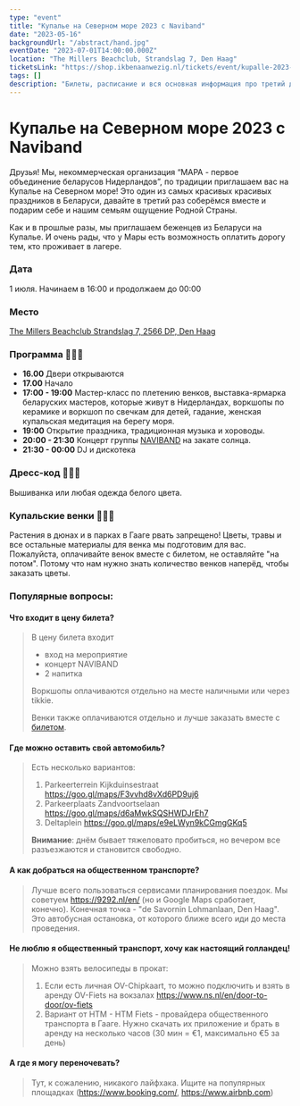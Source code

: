 ```yaml
---
type: "event"
title: "Купалье на Северном море 2023 с Naviband"
date: "2023-05-16"
backgroundUrl: "/abstract/hand.jpg"
eventDate: "2023-07-01T14:00:00.000Z"
location: "The Millers Beachclub, Strandslag 7, Den Haag"
ticketsLink: "https://shop.ikbenaanwezig.nl/tickets/event/kupalle-2023-early-birds"
tags: []
description: "Билеты, расписание и вся основная информация про третий день фестиваля беларуской культуры «Купалье на Северном море 2023» с Naviband"
---
```


# Купалье на Северном море 2023 с Naviband

Друзья! Мы, некоммерческая организация “МАРА - первое объединение беларусов Нидерландов”, по традиции приглашаем вас на Купалье на Северном море!
Это один из самых красивых красивых праздников в Беларуси, давайте в третий раз соберёмся вместе и подарим себе и нашим семьям ощущение Родной Страны.

Как и в прошлые разы, мы приглашаем беженцев из Беларуси на Купалье. И очень рады, что у Мары есть возможность оплатить дорогу тем, кто проживает в лагере.

### Дата
1 июля. Начинаем в 16:00 и продолжаем до 00:00

### Место
[The Millers Beachclub
Strandslag 7, 2566 DP, Den Haag](https://maps.app.goo.gl/Dach3XgMAyCrBrMRA?g_st=ic)

### Программа 🌿🌿🌿
- **16.00** Двери открываются
- **17.00** Начало
- **17:00 - 19:00** Мастер-класс по плетению венков, выставка-ярмарка беларуских мастеров, которые живут в Нидерландах, воркшопы по керамике и воркшоп по свечкам для детей, гадание, женская купальская медитация на берегу моря.
- **19:00** Открытие праздника, традиционная музыка и хороводы.
- **20:00 - 21:30** Концерт группы [NAVIBAND](https://www.instagram.com/naviband/) на закате солнца.
- **21:30 - 00:00** DJ и дискотека

### Дресс-код 🤍🤍🤍
Вышиванка или любая одежда белого цвета.

### Купальские венки 🌾🌾🌾
Растения в дюнах и в парках в Гааге рвать запрещено!
Цветы, травы и все остальные материалы для венка мы подготовим для вас.
Пожалуйста, оплачивайте венок вместе с билетом, не оставляйте "на потом". Потому что нам нужно знать количество венков наперёд, чтобы заказать цветы.

### Популярные вопросы:

#### Что входит в цену билета?
> В цену билета входит
> * вход на мероприятие
> * концерт NAVIBAND
> * 2 напитка
>
> Воркшопы оплачиваются отдельно на месте наличными или через tikkie.
> 
> Венки также оплачиваются отдельно и лучше заказать вместе с [билетом](https://shop.ikbenaanwezig.nl/tickets/event/kupalle-2023-early-birds).

#### Где можно оставить свой автомобиль?
> Есть несколько вариантов:
> 1. Parkeerterrein Kijkduinsestraat <https://goo.gl/maps/F3vvhd8vXd6PD9uj6> 
> 1. Parkeerplaats Zandvoortselaan <https://goo.gl/maps/d6aMwkSQSHWDJrEh7> 
> 1. Deltaplein <https://goo.gl/maps/e9eLWyn9kCGmgGKq5> 
>
> **Внимание**: днём бывает тяжеловато пробиться, но вечером все разъезжаются и становится свободно.

#### А как добраться на общественном транспорте?
> Лучше всего пользоваться сервисами планирования поездок. Мы советуем <https://9292.nl/en/> (но и Google Maps сработает, конечно). Конечная точка - "de Savornin Lohmanlaan, Den Haag". Это автобусная остановка, от которого ближе всего иди до места проведения.

#### Не люблю я общественный транспорт, хочу как настоящий голландец!
> Можно взять велосипеды в прокат:
> 1. Если есть личная OV-Chipkaart, то можно подключить и взять в аренду OV-Fiets на вокзалах <https://www.ns.nl/en/door-to-door/ov-fiets> 
> 1. Вариант от HTM - HTM Fiets - провайдера общественного транспорта в Гааге. Нужно скачать их приложение и брать в аренду на несколько часов (30 мин = €1, максимально €5 за день)

#### А где я могу переночевать?
> Тут, к сожалению, никакого лайфхака. Ищите на популярных площадках (<https://www.booking.com/>, <https://www.airbnb.com>)
